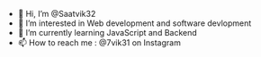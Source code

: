 - 👋 Hi, I’m @Saatvik32
- 👀 I’m interested in Web development and software devlopment
- 🌱 I’m currently learning JavaScript and Backend
- 📫 How to reach me : @7vik31 on Instagram

<!---
Saatvik32/Saatvik32 is a ✨ special ✨ repository because its `README.md` (this file) appears on your GitHub profile.
You can click the Preview link to take a look at your changes.
--->
